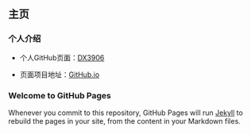 ## 主页

### 个人介绍

- 个人GitHub页面：[DX3906](https://github.com/FranklinDX3906/)

- 页面项目地址：[GitHub.io](https://github.com/FranklinDX3906/FranklinDX3906.github.io/)

### Welcome to GitHub Pages

Whenever you commit to this repository, GitHub Pages will run [Jekyll](https://jekyllrb.com/) to rebuild the pages in your site, from the content in your Markdown files.